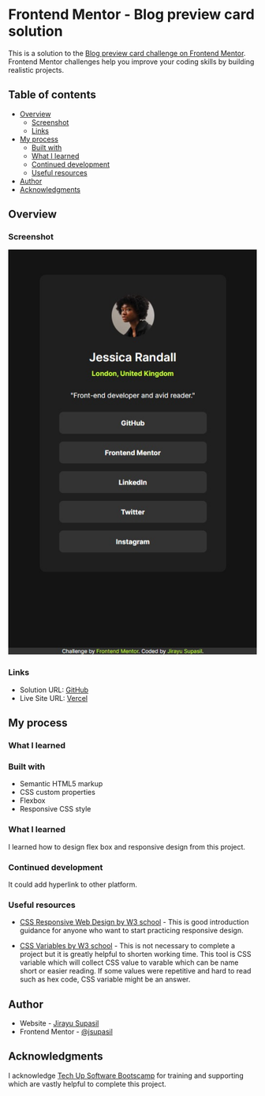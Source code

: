 # Frontend Mentor - Blog preview card solution

This is a solution to the [Blog preview card challenge on Frontend Mentor](https://www.frontendmentor.io/challenges/blog-preview-card-ckPaj01IcS). Frontend Mentor challenges help you improve your coding skills by building realistic projects.

## Table of contents

- [Overview](#overview)
  - [Screenshot](#screenshot)
  - [Links](#links)
- [My process](#my-process)
  - [Built with](#built-with)
  - [What I learned](#what-i-learned)
  - [Continued development](#continued-development)
  - [Useful resources](#useful-resources)
- [Author](#author)
- [Acknowledgments](#acknowledgments)

## Overview

### Screenshot

![Screenshot](./screenshot.jpg)

### Links

- Solution URL: [GitHub](https://github.com/jsupasil/frontend-mentor-newbie-social-links-profile)
- Live Site URL: [Vercel](https://frontend-mentor-newbie-social-links-profile.vercel.app/)

## My process

### What I learned

### Built with

- Semantic HTML5 markup
- CSS custom properties
- Flexbox
- Responsive CSS style

### What I learned

I learned how to design flex box and responsive design from this project.

### Continued development

It could add hyperlink to other platform.

### Useful resources

- [CSS Responsive Web Design by W3 school](https://www.w3schools.com/css/css_rwd_intro.asp) - This is good introduction guidance for anyone who want to start practicing responsive design.

- [CSS Variables by W3 school](https://www.w3schools.com/css/css3_variables.asp) - This is not necessary to complete a project but it is greatly helpful to shorten working time. This tool is CSS variable which will collect CSS value to varable which can be name short or easier reading. If some values were repetitive and hard to read such as hex code, CSS variable might be an answer.

## Author

- Website - [Jirayu Supasil](https://github.com/jsupasil)
- Frontend Mentor - [@jsupasil](https://www.frontendmentor.io/profile/jsupasil)

## Acknowledgments

I acknowledge [Tech Up Software Bootscamp](https://www.techupth.com/) for training and supporting which are vastly helpful to complete this project.
